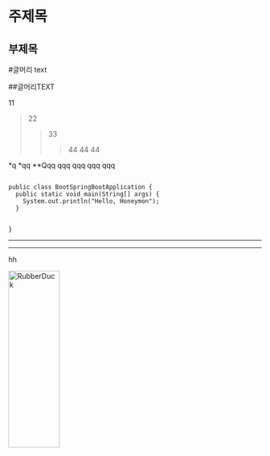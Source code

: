 주제목
=========
부제목
---------

#글머리 text

##글머리TEXT


11
> 22
> >33
> >>44
> >>44
> > >44

*q
*qq
**Qqq
qqq
  qqq
  qqq
  qqq

<code>
public class BootSpringBootApplication {
  public static void main(String[] args) {
    System.out.println("Hello, Honeymon");
  }

}
</code>

- - -

- - -

hh

<img src="/joohyoungkim19940805/gogoda/blob/master/springProject/WebContent/img/1.jpg?raw=true" width="45%" height="30%" title="px(픽셀) 크기 설정" alt="RubberDuck"></img>

